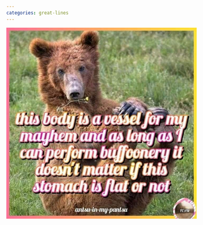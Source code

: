 ```yaml
---
categories: great-lines
---
```


![vessel](https://raw.githubusercontent.com/muneer78/muneer78.github.io/master/images/bodyvessel.jpg)




